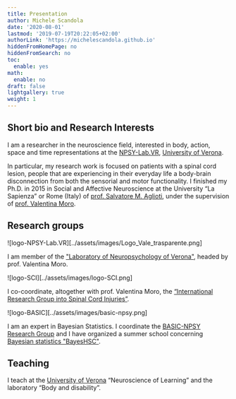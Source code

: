 ```yaml
---
title: Presentation
author: Michele Scandola
date: '2020-08-01'
lastmod: '2019-07-19T20:22:05+02:00'
authorLink: 'https://michelescandola.github.io'
hiddenFromHomePage: no
hiddenFromSearch: no
toc:
  enable: yes
math:
  enable: no
draft: false
lightgallery: true
weight: 1
---
```


## Short bio and Research Interests

I am a researcher in the neuroscience field, interested in body, action, space
and time representations at the [NPSY-Lab.VR][1], [University of Verona][UniVR].

In particular, my research work is focused on patients with a spinal cord lesion,
people that are experiencing in their everyday life a body-brain disconnection
from both the sensorial and motor functionality. I finished my Ph.D. in 2015 in
Social and Affective Neuroscience at the University “La Sapienza” or Rome
(Italy) of [prof. Salvatore M. Aglioti][2], under the
supervision of [prof. Valentina Moro][3].

<!--more-->

## Research groups

![logo-NPSY-Lab.VR][../assets/images/Logo_Vale_trasparente.png]

I am member of the ["Laboratory of Neuropsychology of Verona"][1],
headed by prof. Valentina Moro.

![logo-SCI][../assets/images/logo-SCI.png]

I co-coordinate, altogether with prof. Valentina Moro,
the [“International Research Group into Spinal Cord Injuries”][SCI-ResearchGroup].

![logo-BASIC][../assets/images/basic-npsy.png]

I am an expert in Bayesian Statistics. I coordinate the
[BASIC-NPSY Research Group][BASIC-NPSY] and I have organized a
summer school concerning [Bayesian statistics "BayesHSC"][BayesHSC].

## Teaching

I teach at the [University of Verona][UniVR] “Neuroscience of Learning” and the laboratory “Body and disability”.

[1]: http://sites.hss.univr.it/npsy-labvr/
[2]: https://agliotilab.org/lab-staff/principal-investigator
[3]: https://michelescandola.github.io/www.dsu.univr.it/?ent=persona&id=2097
[Univr]: https://www.univr.it
[SCI-ResearchGroup]: https://sites.hss.univr.it/npsy-labvr/spinal-cord-injury-research-center/
[BASIC-NPSY]: https://sites.hss.univr.it/npsy-labvr/basic-npsy-research-group/
[BayesHSC]: https://sites.hss.univr.it/bayeshsc/
